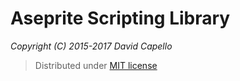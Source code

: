 # Aseprite Scripting Library
*Copyright (C) 2015-2017 David Capello*

> Distributed under [MIT license](LICENSE.txt)
